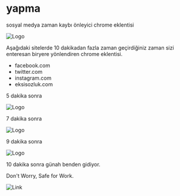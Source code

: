 # yapma
sosyal medya zaman kaybı önleyici chrome eklentisi

![Logo](http://oi61.tinypic.com/30rtkcw.jpg)

Aşağıdaki sitelerde 10 dakikadan fazla zaman geçirdiğiniz zaman sizi enteresan biryere yönlendiren chrome eklentisi.
  - facebook.com
  - twitter.com
  - instagram.com
  - eksisozluk.com

5 dakika sonra

![Logo](http://oi60.tinypic.com/fjnk2w.jpg)

7 dakika sonra

![Logo](http://i59.tinypic.com/2mzzij4.png)

9 dakika sonra

![Logo](http://i62.tinypic.com/9fwgsi.png)

10 dakika sonra günah benden gidiyor.

Don't Worry, Safe for Work.

![Link](https://chrome.google.com/webstore/detail/kobdknbldcgchenddoejldigbdkholke)

